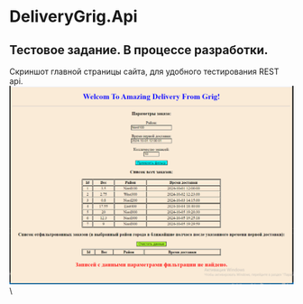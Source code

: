 # DeliveryGrig.Api
## Тестовое задание. В процессе разработки.
Скриншот главной страницы сайта, для удобного тестирования REST api.
![screenshot](DeliveryGrig.Api/wwwroot/data_files/screenshot_test_api_ui.PNG)\
